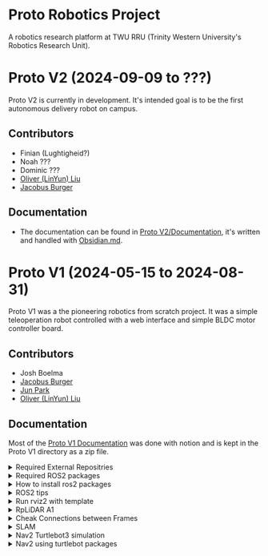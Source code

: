 # Proto Robotics Project

A robotics research platform at TWU RRU (Trinity Western University's Robotics Research Unit).



# Proto V2 (2024-09-09 to ???)

Proto V2 is currently in development. It's intended goal is to be the first autonomous delivery robot on campus.

## Contributors
- Finian (Lughtigheid?)
- Noah ???
- Dominic ???
- [Oliver (LinYun) Liu](https://github.com/LinyunLiu)
- [Jacobus Burger](https://github.com/LordUbuntu)

## Documentation
- The documentation can be found in [Proto V2/Documentation](https://github.com/LinyunLiu/AIRobot/tree/main/Proto%20V2/Documentation), it's written and handled with [Obsidian.md](https://obsidian.md/).



# Proto V1 (2024-05-15 to 2024-08-31)

Proto V1 was a the pioneering robotics from scratch project. It was a simple teleoperation robot controlled with a web interface and simple BLDC motor controller board.

## Contributors
- Josh Boelma
- [Jacobus Burger](https://github.com/LordUbuntu)
- [Jun Park](https://github.com/CA-JunPark)
- [Oliver (LinYun) Liu](https://github.com/LinyunLiu)

## Documentation

Most of the [Proto V1 Documentation](https://github.com/LinyunLiu/AIRobot/tree/main/Proto%20V1) was done with notion and is kept in the Proto V1 directory as a zip file.

<details><summary>Required External Repositries </summary>

RPLIDAR A1 https://index.ros.org/r/rplidar_ros/ 

- GitHub page Readme.md is the instruction for ROS and ROS2. Follow ros.org.

Lidar Odometry
https://github.com/MAPIRlab/rf2o_laser_odometry

BNO055 (IMU)
https://github.com/process1183/ros2_bno055

</details>
<details><summary>Required ROS2 packages</summary>

- nav2 https://docs.nav2.org/ and turtlebot3
    ```bash
    sudo apt install -y ros-humble-navigation2
    sudo apt install -y ros-humble-nav2-bringup
    sudo apt install -y ros-humble-turtlebot3*
    ```
</details>
<details><summary>How to install ros2 packages</summary>

- create workspace folder 
    ```bash
    mkdir ros2_ws
    mkdir ros2_ws/src
    #copy folders of 
    cd ros2_ws
    colcon build 
    ```
- put below in the bottom of ~/.bashrc 

        source [path_to]/ros2_ws/install/setup.bash
        export TURTLEBOT3_MODEL=waffle # if you are using turtlebot3 packages

</details>
<details><summary>ROS2 tips </summary>
- ROS2 humble Tutorial: https://www.youtube.com/watch?v=Gg25GfA456o

- create workspace folder 
    ```bash
    mkdir ros2_ws
    mkdir ros2_ws/src
    cd ros2_ws
    colcon build
    ``` 
- create package that is using python 
    ```bash
    cd src
    ros2 pkg create airobot_controller --build-type ament_python --dependencies rclpy
    ```
- in .bashrc source setup.bash path

        source [path_to]/ros2_ws/install/setup.bash # make sure it is the right path

- when create new file 

        put in setup.py >> items of 'consol_scripts'
            "name = pkgname.pyfile:main", 
    ex) portion of setup.py
    ```python
    entry_points={
        'console_scripts': [
            'mapToOdomTF = odom.mapToOdomTF:main',
            'initialPoseSetter = odom.initialPoseSetter:main',
            'teleop_cmd_vel = odom.teleop_cmd_vel:main',
            'testOdom = odom.testOdom:main',
            'cmd_vel_controller = odom.cmd_vel_controller:main',
            'LaserToBase = odom.LaserToBase:main',
            'bno = odom.bno:main',
            'left_wheel = odom.leftWheel:main',
            'right_wheel = odom.rightWheel:main',
            'left_wheel2 = odom.leftWheel2:main',
            'right_wheel2 = odom.rightWheel2:main',
            'odom_publisher = odom.odomPublisher:main',
            'odom_publisher2 = odom.odomPublisher2:main',
            'teleopWheel = odom.teleopWheel:main',
            'icp = odom.icp:main',
        ],
    },


                
- at ros2_ws need it when ever new ros2 python file is created

    '--symlink-install' let your package auto-sync when edit the .py file 

    ```bash
    colcon build --symlink-install 
    ```
- build specific package 

    ```bash
    colcon build --symlink-install --packages-select <Package_Name>
    ``` 

- ERROR FIXING: if setup.py install is deprecated
    ```bash
    sudo apt install python3-pip
    pip3 list |grep setuptools
    #if the version is not 58.2.0
    pip3 install setuptools==58.2.0
    ```
- if you use another package in a package

    put \<depend>packageName\</depend> in package.xml 
    

    ex)
    ```python
    <depend>geometry_msgs</depend>
    ```
- ros2 investigate
    ```bash
    ros2 topic list
    ros2 topic info <topicName>
    ros2 interface show <Type from above>
    ```
- check frames
    ```bash
    ros2 run tf2_tools view_frames
    ```
- To add 'launch' dir (or any dir with different name)

	in package.xml

    \<depend>launch\</depend>

    \<depend>launch_ros\</depend>

	in setup.py

    ```python
    import os
    from glob import glob 
    data_files=[
        ...
        (os.path.join('share', package_name, 'launch'), glob('launch/*.py')),
    ],
    ```

</details>
<details><summary>Run rviz2 with template</summary>
    
    ros2 run rviz2 rviz2 -d <path to .rviz file>

</details>
<details><summary>RpLiDAR A1</summary>
    
    ros2 launch rplidar_ros rplidar_a1_launch.py 

</details>
<details><summary>Cheak Connections between Frames </summary>
    
    ros2 run tf2_tools view_frames

</details>
<details><summary>SLAM</summary>
    
    ros2 launch odom slam_launch.py 

- To save the map from SLAM
    
        ros2 run nav2_map_server map_saver_cli -f ~/map

</details>
<details><summary>Nav2 Turtlebot3 simulation </summary>

- tutorial: https://roboticsbackend.com/ros2-nav2-tutorial/
- run each one in different terminal 
    ```bash
    ros2 launch turtlebot3_gazebo turtlebot3_world.launch.py

    ros2 launch turtlebot3_navigation2 navigation2.launch.py use_sim_time:=True 

    ros2 run turtlebot3_teleop teleop_keyboard
    ```
</details>
<details><summary>Nav2 using turtlebot packages</summary>

- make sure turtlebot3, nav2, and custom packages in this repo is all installed
    ```bash
    ros2 launch odom nav2_launch.py 
    ros2 run odom cmd_vel_controller
    ros2 launch turtlebot3_navigation2 navigation2.launch.py use_sim_time:=False map:=[path_to]/hallway.yaml
    ```
</details>
